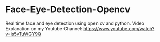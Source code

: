 # Face-Eye-Detection-Opencv
Real time face and eye detection using open cv and python. Video Explanation on my Youtube Channel: https://www.youtube.com/watch?v=is5vTuWGY9Q
